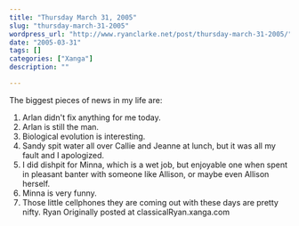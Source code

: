 ```yaml
---
title: "Thursday March 31, 2005"
slug: "thursday-march-31-2005"
wordpress_url: "http://www.ryanclarke.net/post/thursday-march-31-2005/"
date: "2005-03-31"
tags: []
categories: ["Xanga"]
description: ""

---
```


The biggest pieces of news in my life are:
 1. Arlan didn't fix anything for me today.
 2. Arlan is still the man.
 3. Biological evolution is interesting.
 4. Sandy spit water all over Callie and Jeanne at lunch, but it was all my fault and I apologized.
 5. I did dishpit for Minna, which is a wet job, but enjoyable one when spent in pleasant banter with someone like Allison, or maybe even Allison herself.
 6. Minna is very funny.
 7. Those little cellphones they are coming out with these days are pretty nifty.
 Ryan
Originally posted at classicalRyan.xanga.com
